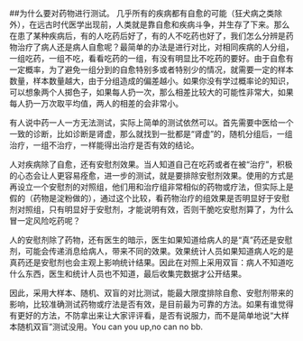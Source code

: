 ##为什么要对药物进行测试。
几乎所有的疾病都有自愈的可能（狂犬病之类除外），在远古时代医学出现前，人类就是靠自愈和疾病斗争，并生存了下来。那么在患了某种疾病后，有的人吃药后好了，有的人不吃药也好了，我们怎么分辨是药物治疗了病人还是病人自愈呢？最简单的办法是进行对比，对相同疾病的人分组，一组吃药，一组不吃，看看吃药的一组，有没有明显比不吃药的要好。由于自愈有一定概率，为了避免一组分到的自愈特别多或者特别少的情况，就需要一定的样本数量，样本数量越大，由于分组造成的偏差越小。如果你没有学过概率论的知识，可以想象两个人掷色子，如果每人扔一次，那么相差比较大的可能性非常大，如果每人扔一万次取平均值，两人的相差的会非常小。

有人说中药一人一方无法测试，实际上简单的测试依然可以。首先需要中医给一个一致的诊断，比如诊断是肾虚，那么就找到一批都是“肾虚”的，随机分组后，一组治疗，一组不治疗，一样能得出治疗是否有效的结论。

人对疾病除了自愈，还有安慰剂效果。当人知道自己在吃药或者在被“治疗”，积极的心态会让人更容易痊愈，进一步的测试，就是要排除安慰剂效果。使用的方式是再设立一个安慰剂的对照组，他们用和治疗组非常相似的药物或疗法，但实际上是假的（药物是淀粉做的），通过这个比较，看药物治疗的组效果是否明显好于安慰剂对照组，只有明显好于安慰剂，才能说明有效，否则干脆吃安慰剂算了，为什么冒一定风险吃药呢？

人的安慰剂除了药物，还有医生的暗示，医生如果知道给病人的是“真”药还是安慰剂，可能会传递消息给病人，带来不同的效果。效果统计人员如果知道病人吃的是真药还是安慰剂也会主观上影响统计结果。因此在对照上采用双盲：病人不知道吃什么东西，医生和统计人员也不知道，最后收集完数据才公开结果。

因此，采用大样本、随机、双盲的对比测试，能最大限度排除自愈、安慰剂带来的影响，比较准确测试药物或疗法是否有效，是目前最为可靠的方法。如果有谁觉得有更好的方法，不防拿出来让大家评评看，是否有说服力，而不是简单地说“大样本随机双盲”测试没用。You can you up,no can no bb.